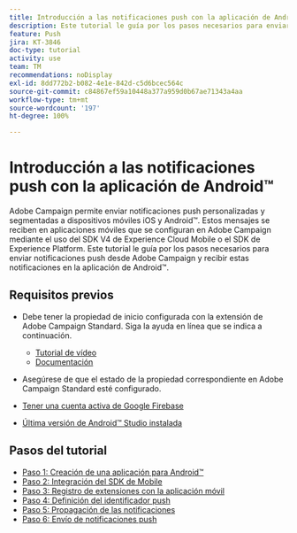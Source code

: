 ```yaml
---
title: Introducción a las notificaciones push con la aplicación de Android™
description: Este tutorial le guía por los pasos necesarios para enviar notificaciones push desde Adobe Campaign y recibir estas notificaciones en la aplicación de Android™.
feature: Push
jira: KT-3846
doc-type: tutorial
activity: use
team: TM
recommendations: noDisplay
exl-id: 8dd772b2-b082-4e1e-842d-c5d6bcec564c
source-git-commit: c84867ef59a10448a377a959d0b67ae71343a4aa
workflow-type: tm+mt
source-wordcount: '197'
ht-degree: 100%

---
```


# Introducción a las notificaciones push con la aplicación de Android™

Adobe Campaign permite enviar notificaciones push personalizadas y segmentadas a dispositivos móviles iOS y Android™.
Estos mensajes se reciben en aplicaciones móviles que se configuran en Adobe Campaign mediante el uso del SDK V4 de Experience Cloud Mobile o el SDK de Experience Platform.
Este tutorial le guía por los pasos necesarios para enviar notificaciones push desde Adobe Campaign y recibir estas notificaciones en la aplicación de Android™.

## Requisitos previos

* Debe tener la propiedad de inicio configurada con la extensión de Adobe Campaign Standard. Siga la ayuda en línea que se indica a continuación.
   * [Tutorial de vídeo](https://video.tv.adobe.com/v/26224?quality=12&learn=on)
   * [Documentación](https://experienceleague.adobe.com/docs/campaign-standard-learn/tutorials/communication-channels/mobile/configure-mobile-apps-using-aep-sdk.html?lang=es)

* Asegúrese de que el estado de la propiedad correspondiente en Adobe Campaign Standard esté configurado.
* [Tener una cuenta activa de Google Firebase](https://firebase.google.com)
* [Última versión de Android™ Studio instalada](https://developer.android.com/studio)

## Pasos del tutorial

* [Paso 1: Creación de una aplicación para Android™](/help/tutorial-push-notifications-android/create-android-app.md)
* [Paso 2: Integración del SDK de Mobile](/help/tutorial-push-notifications-android/integrating-with-mobile-sdk.md)
* [Paso 3: Registro de extensiones con la aplicación móvil](/help/tutorial-push-notifications-android/register-mobile-extensions.md)
* [Paso 4: Definición del identificador push](/help/tutorial-push-notifications-android/set-push-identifier.md)
* [Paso 5: Propagación de las notificaciones](/help/tutorial-push-notifications-android/propagate-notification.md)
* [Paso 6: Envío de notificaciones push](/help/tutorial-push-notifications-android/send-push-notification.md)
